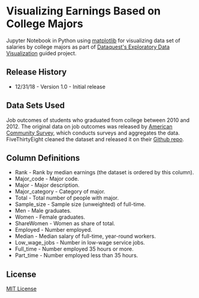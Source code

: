 # Visualizing Earnings Based on College Majors
Jupyter Notebook in Python using [matplotlib](https://matplotlib.org/) for visualizing data set of salaries by college majors as part of [Dataquest's Exploratory Data Visualization](https://www.dataquest.io/course/exploratory-data-visualization) guided project.

## Release History
* 12/31/18 - Version 1.0 - Initial release

## Data Sets Used

Job outcomes of students who graduated from college between 2010 and 2012. The original data on job outcomes was released by [American Community Survey](https://www.census.gov/programs-surveys/acs/), which conducts surveys and aggregates the data. FiveThirtyEight cleaned the dataset and released it on their [Github repo](https://github.com/fivethirtyeight/data/tree/master/college-majors).

## Column Definitions
* Rank - Rank by median earnings (the dataset is ordered by this column).
* Major_code - Major code.
* Major - Major description.
* Major_category - Category of major.
* Total - Total number of people with major.
* Sample_size - Sample size (unweighted) of full-time.
* Men - Male graduates.
* Women - Female graduates.
* ShareWomen - Women as share of total.
* Employed - Number employed.
* Median - Median salary of full-time, year-round workers.
* Low_wage_jobs - Number in low-wage service jobs.
* Full_time - Number employed 35 hours or more.
* Part_time - Number employed less than 35 hours.

## License
[MIT License](https://opensource.org/licenses/MIT)
